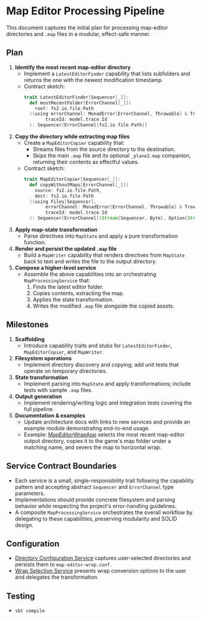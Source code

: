 # Map Editor Processing Pipeline

This document captures the initial plan for processing map-editor directories and `.map` files in a modular, effect-safe manner.

## Plan
1. **Identify the most recent map-editor directory**
   - Implement a `LatestEditorFinder` capability that lists subfolders and returns the one with the newest modification timestamp.
   - Contract sketch:
     ```scala
     trait LatestEditorFinder[Sequencer[_]]:
       def mostRecentFolder[ErrorChannel[_]](
         root: fs2.io.file.Path
       )(using errorChannel: MonadError[ErrorChannel, Throwable] & Traverse[ErrorChannel],
             traceId: model.trace.Id
       ): Sequencer[ErrorChannel[fs2.io.file.Path]]
     ```
2. **Copy the directory while extracting map files**
   - Create a `MapEditorCopier` capability that:
     - Streams files from the source directory to the destination.
     - Skips the main `.map` file and its optional `_plane2.map` companion,
       returning their contents as effectful values.
   - Contract sketch:
     ```scala
     trait MapEditorCopier[Sequencer[_]]:
       def copyWithoutMaps[ErrorChannel[_]](
         source: fs2.io.file.Path,
         dest: fs2.io.file.Path
       )(using Files[Sequencer],
             errorChannel: MonadError[ErrorChannel, Throwable] & Traverse[ErrorChannel],
             traceId: model.trace.Id
       ): Sequencer[ErrorChannel[(Stream[Sequencer, Byte], Option[Stream[Sequencer, Byte]])]]
     ```
3. **Apply map-state transformation**
   - Parse directives into `MapState` and apply a pure transformation function.
4. **Render and persist the updated `.map` file**
   - Build a `MapWriter` capability that renders directives from `MapState` back to text and writes the file to the output directory.
5. **Compose a higher-level service**
   - Assemble the above capabilities into an orchestrating `MapProcessingService` that:
     1. Finds the latest editor folder.
     2. Copies contents, extracting the map.
     3. Applies the state transformation.
     4. Writes the modified `.map` file alongside the copied assets.

## Milestones
1. **Scaffolding**
   - Introduce capability traits and stubs for `LatestEditorFinder`, `MapEditorCopier`, and `MapWriter`.
2. **Filesystem operations**
   - Implement directory discovery and copying; add unit tests that operate on temporary directories.
3. **State transformation**
   - Implement parsing into `MapState` and apply transformations; include tests with sample `.map` files.
4. **Output generation**
   - Implement rendering/writing logic and integration tests covering the full pipeline.
5. **Documentation & examples**
   - Update architecture docs with links to new services and provide an example module demonstrating end-to-end usage.
   - Example: [MapEditorWrapApp](../../../apps/src/main/scala/com/crib/bills/dom6maps/apps/MapEditorWrapApp.scala) selects the
     most recent map-editor output directory, copies it to the game's map folder under a matching name, and severs the map to
     horizontal wrap.

## Service Contract Boundaries
- Each service is a small, single-responsibility trait following the capability pattern and accepting abstract `Sequencer` and `ErrorChannel` type parameters.
- Implementations should provide concrete filesystem and parsing behavior while respecting the project's error-handling guidelines.
- A composite `MapProcessingService` orchestrates the overall workflow by delegating to these capabilities, preserving modularity and SOLID design.

## Configuration
- [Directory Configuration Service](../directory_configuration_service.md) captures user-selected directories and persists them to `map-editor-wrap.conf`.
- [Wrap Selection Service](../wrap_selection_service.md) presents wrap conversion options to the user and delegates the transformation.

## Testing
- `sbt compile`
